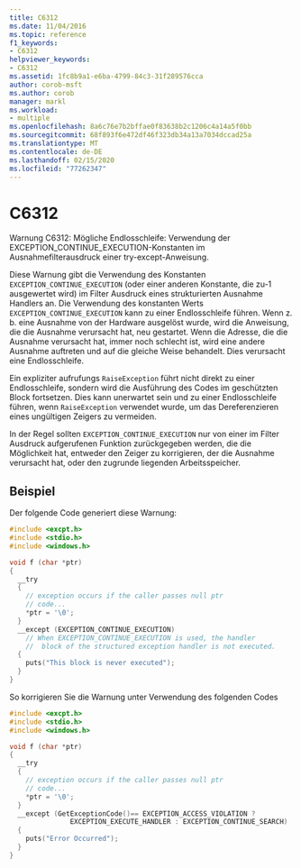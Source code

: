 ```yaml
---
title: C6312
ms.date: 11/04/2016
ms.topic: reference
f1_keywords:
- C6312
helpviewer_keywords:
- C6312
ms.assetid: 1fc8b9a1-e6ba-4799-84c3-31f289576cca
author: corob-msft
ms.author: corob
manager: markl
ms.workload:
- multiple
ms.openlocfilehash: 8a6c76e7b2bffae0f83638b2c1206c4a14a5f0bb
ms.sourcegitcommit: 68f893f6e472df46f323db34a13a7034dccad25a
ms.translationtype: MT
ms.contentlocale: de-DE
ms.lasthandoff: 02/15/2020
ms.locfileid: "77262347"
---
```

# <a name="c6312"></a>C6312
Warnung C6312: Mögliche Endlosschleife: Verwendung der EXCEPTION_CONTINUE_EXECUTION-Konstanten im Ausnahmefilterausdruck einer try-except-Anweisung.

 Diese Warnung gibt die Verwendung des Konstanten `EXCEPTION_CONTINUE_EXECUTION` (oder einer anderen Konstante, die zu-1 ausgewertet wird) im Filter Ausdruck eines strukturierten Ausnahme Handlers an. Die Verwendung des konstanten Werts `EXCEPTION_CONTINUE_EXECUTION` kann zu einer Endlosschleife führen. Wenn z. b. eine Ausnahme von der Hardware ausgelöst wurde, wird die Anweisung, die die Ausnahme verursacht hat, neu gestartet. Wenn die Adresse, die die Ausnahme verursacht hat, immer noch schlecht ist, wird eine andere Ausnahme auftreten und auf die gleiche Weise behandelt. Dies verursacht eine Endlosschleife.

 Ein expliziter aufrufungs `RaiseException` führt nicht direkt zu einer Endlosschleife, sondern wird die Ausführung des Codes im geschützten Block fortsetzen. Dies kann unerwartet sein und zu einer Endlosschleife führen, wenn `RaiseException` verwendet wurde, um das Dereferenzieren eines ungültigen Zeigers zu vermeiden.

 In der Regel sollten `EXCEPTION_CONTINUE_EXECUTION` nur von einer im Filter Ausdruck aufgerufenen Funktion zurückgegeben werden, die die Möglichkeit hat, entweder den Zeiger zu korrigieren, der die Ausnahme verursacht hat, oder den zugrunde liegenden Arbeitsspeicher.

## <a name="example"></a>Beispiel
 Der folgende Code generiert diese Warnung:

```cpp
#include <excpt.h>
#include <stdio.h>
#include <windows.h>

void f (char *ptr)
{
  __try
  {
    // exception occurs if the caller passes null ptr
    // code...
    *ptr = '\0';
  }
  __except (EXCEPTION_CONTINUE_EXECUTION)
    // When EXCEPTION_CONTINUE_EXECUTION is used, the handler
    //  block of the structured exception handler is not executed.
  {
    puts("This block is never executed");
  }
}
```

 So korrigieren Sie die Warnung unter Verwendung des folgenden Codes

```cpp
#include <excpt.h>
#include <stdio.h>
#include <windows.h>

void f (char *ptr)
{
  __try
  {
    // exception occurs if the caller passes null ptr
    // code...
    *ptr = '\0';
  }
  __except (GetExceptionCode()== EXCEPTION_ACCESS_VIOLATION ?
               EXCEPTION_EXECUTE_HANDLER : EXCEPTION_CONTINUE_SEARCH)
  {
    puts("Error Occurred");
  }
}
```
